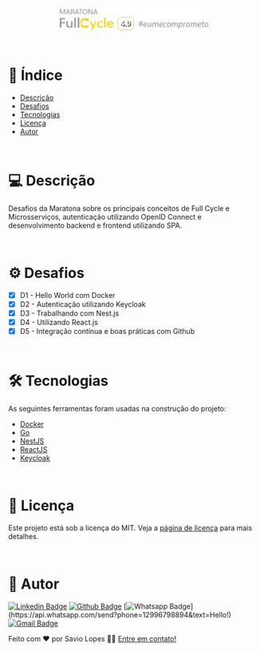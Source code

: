 <p align="center">
  <a href="https://maratona.fullcycle.com.br/" target="blank">
     <img alt="fullcycle" title="fullcycle" src="./assets/logo.png" width="300px" />
  </a>
</p>

<br>

# :memo: Índice

- [Descrição](#sobre)
- [Desafios](#Desafios)
- [Tecnologias](#tecnologias)
- [Licença](#licenca)
- [Autor](#autor)

<br>

<a id="sobre"></a>

#  💻 Descrição

Desafios da Maratona sobre os principais conceitos de Full Cycle e Microsserviços, autenticação utilizando OpenID Connect e desenvolvimento backend e frontend utilizando SPA.


<br>

<a id="Desafios"></a>

# ⚙️ Desafios

- [X] D1 - Hello World com Docker
- [X] D2 - Autenticação utilizando Keycloak
- [X] D3 - Trabalhando com Nest.js
- [X] D4 - Utilizando React.js
- [X] D5 - Integração contínua e boas práticas com Github

<br>

<a id="tecnologias"></a>

# 🛠 Tecnologias

As seguintes ferramentas foram usadas na construção do projeto:

- [Docker](https://www.docker.com)
- [Go](https://golang.org)
- [NestJS](https://nestjs.com)
- [ReactJS](https://reactjs.org)
- [Keycloak](https://www.keycloak.org)

<br>

<a id="licenca"></a>

# :memo: Licença

Este projeto está sob a licença do MIT. Veja a [página de licença](https://opensource.org/licenses/MIT) para mais detalhes.

<br>

<a id="autor"></a>

# 🦸 Autor
        
[![Linkedin Badge](https://img.shields.io/badge/savio-lopes-blue?style=flat-square&logo=Linkedin&logoColor=white&link=https://https://www.linkedin.com/in/savio-lopes/)](https://www.linkedin.com/in/savio-lopes/) 
[![Github Badge](https://img.shields.io/badge/-Github-000?style=flat-square&logo=Github&logoColor=white&link=https://github.com/savio-2-lopes)](https://github.com/savio-2-lopes)
[![Whatsapp Badge](https://img.shields.io/badge/-Whatsapp-4CA143?style=flat-square&labelColor=4CA143&logo=whatsapp&logoColor=white&link=https://api.whatsapp.com/send?phone=12996798894&text=Hello!)](https://api.whatsapp.com/send?phone=12996798894&text=Hello!)
[![Gmail Badge](https://img.shields.io/badge/-Gmail-c14438?style=flat-square&logo=Gmail&logoColor=white&link=mailto:savioaugulopes@gmail.com)](mailto:savioaugulopes@gmail.com)


Feito com ❤️ por Savio Lopes 👋🏽 [Entre em contato!](https://www.linkedin.com/in/savio-lopes/)
